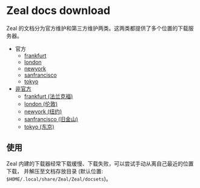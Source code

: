 # Zeal docs download

Zeal 的文档分为官方维护和第三方维护两类。这两类都提供了多个位置的下载服务器。

+ 官方
    + [frankfurt]
    + [london]
    + [newyork]
    + [sanfrancisco]
    + [tokyo]
+ [非官方]
    + [frankfurt (法兰克福)]
    + [london (伦敦)]
    + [newyork (纽约)]
    + [sanfrancisco (旧金山)]
    + [tokyo (东京)]

[frankfurt]: https://github.com/kitty-panics/zeal-docs-downloader/blob/master/official-frankfurt.txt
[london]: https://github.com/kitty-panics/zeal-docs-downloader/blob/master/official-london.txt
[newyork]: https://github.com/kitty-panics/zeal-docs-downloader/blob/master/official-newyork.txt
[sanfrancisco]: https://github.com/kitty-panics/zeal-docs-downloader/blob/master/official-sanfrancisco.txt
[tokyo]: https://github.com/kitty-panics/zeal-docs-downloader/blob/master/official-tokyo.txt
[非官方]: https://github.com/kitty-panics/zeal-docs-downloader/blob/master/unofficial.txt
[frankfurt (法兰克福)]: https://github.com/kitty-panics/zeal-docs-downloader/blob/master/unofficial-frankfurt.txt
[london (伦敦)]: https://github.com/kitty-panics/zeal-docs-downloader/blob/master/unofficial-london.txt
[newyork (纽约)]: https://github.com/kitty-panics/zeal-docs-downloader/blob/master/unofficial-newyork.txt
[sanfrancisco (旧金山)]: https://github.com/kitty-panics/zeal-docs-downloader/blob/master/unofficial-sanfrancisco.txt
[tokyo (东京)]: https://github.com/kitty-panics/zeal-docs-downloader/blob/master/unofficial-tokyo.txt

## 使用

Zeal 内建的下载器经常下载缓慢、下载失败，可以尝试手动从离自己最近的位置下载，
并解压至文档存放目录 (默认位置: `$HOME/.local/share/Zeal/Zeal/docsets`)。
